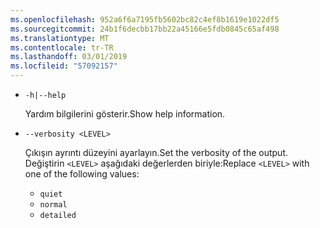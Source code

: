 ```yaml
---
ms.openlocfilehash: 952a6f6a7195fb5602bc82c4ef8b1619e1022df5
ms.sourcegitcommit: 24b1f6decbb17bb22a45166e5fdb0845c65af498
ms.translationtype: MT
ms.contentlocale: tr-TR
ms.lasthandoff: 03/01/2019
ms.locfileid: "57092157"
---
```

* `-h|--help`

  <span data-ttu-id="55431-101">Yardım bilgilerini gösterir.</span><span class="sxs-lookup"><span data-stu-id="55431-101">Show help information.</span></span>

* `--verbosity <LEVEL>`

  <span data-ttu-id="55431-102">Çıkışın ayrıntı düzeyini ayarlayın.</span><span class="sxs-lookup"><span data-stu-id="55431-102">Set the verbosity of the output.</span></span> <span data-ttu-id="55431-103">Değiştirin `<LEVEL>` aşağıdaki değerlerden biriyle:</span><span class="sxs-lookup"><span data-stu-id="55431-103">Replace `<LEVEL>` with one of the following values:</span></span>
  
  * `quiet`
  * `normal`
  * `detailed`
